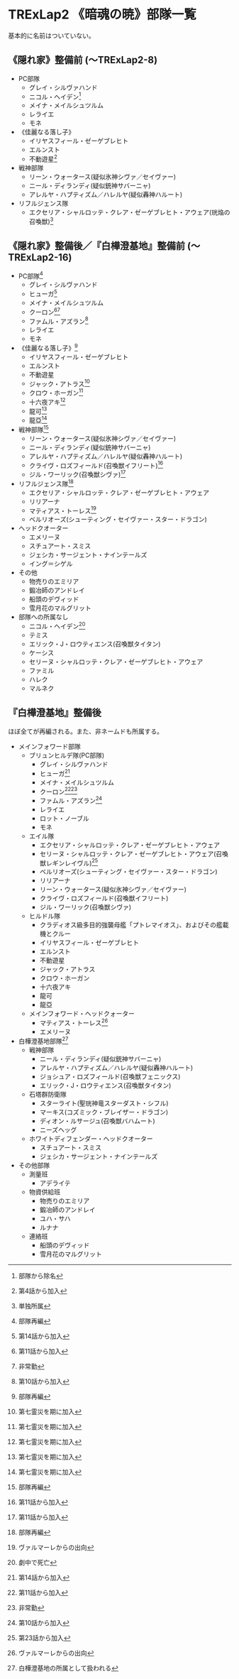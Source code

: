 # TRExLap2 《暗魂の暁》部隊一覧
基本的に名前はついていない。
[^7UmE]:第七霊災を期に加入
[^DiSt]:劇中で死亡
[^ExfU]:部隊から除名
[^FRst]:部隊再編
[^L2-4]:第4話から加入
[^L2-10]:第10話から加入
[^L2-11]:第11話から加入
[^L2-14]:第14話から加入
[^L2-23]:第23話から加入
[^NRgl]:非常勤
[^RcdW]:白樺澄基地の所属として扱われる
[^SfEp]:ヴァルマーレからの出向
[^Sngl]:単独所属
## 《隠れ家》整備前 (～TRExLap2-8)
* PC部隊
  * グレイ・シルヴァハンド
  * ニコル・ヘイデン[^ExfU]
  * メイナ・メイルシュツルム
  * レライエ
  * モネ
* 《佳麗なる落し子》
  * イリヤスフィール・ゼーゲブレヒト
  * エルンスト
  * 不動遊星[^L2-4]
* 戦神部隊
  * リーン・ウォータース(疑似氷神シヴァ／セイヴァー)
  * ニール・ディランディ(疑似銃神サバーニャ)
  * アレルヤ・ハプティズム／ハレルヤ(疑似轟神ハルート)
* リフルジェンス隊
  * エクセリア・シャルロッテ・クレア・ゼーゲブレヒト・アウェア(珖焔の召喚獣)[^Sngl]
## 《隠れ家》整備後／『白樺澄基地』整備前 (～TRExLap2-16)
* PC部隊[^FRst]
  * グレイ・シルヴァハンド
  * ヒューガ[^L2-14]
  * メイナ・メイルシュツルム
  * クーロン[^L2-11][^NRgl]
  * ファムル・アズラン[^L2-10]
  * レライエ
  * モネ
* 《佳麗なる落し子》[^FRst]
  * イリヤスフィール・ゼーゲブレヒト
  * エルンスト
  * 不動遊星
  * ジャック・アトラス[^7UmE]
  * クロウ・ホーガン[^7UmE]
  * 十六夜アキ[^7UmE]
  * 龍可[^7UmE]
  * 龍亞[^7UmE]
* 戦神部隊[^FRst]
  * リーン・ウォータース(疑似氷神シヴァ／セイヴァー)
  * ニール・ディランディ(疑似銃神サバーニャ)
  * アレルヤ・ハプティズム／ハレルヤ(疑似轟神ハルート)
  * クライヴ・ロズフィールド(召喚獣イフリート)[^L2-11]
  * ジル・ワーリック(召喚獣シヴァ)[^L2-11]
* リフルジェンス隊[^FRst]
  * エクセリア・シャルロッテ・クレア・ゼーゲブレヒト・アウェア
  * リリアーナ
  * マティアス・トーレス[^SfEp]
  * ベルリオーズ(シューティング・セイヴァー・スター・ドラゴン)
* ヘッドクオーター
  * エメリーヌ
  * スチュアート・スミス
  * ジェシカ・サージェント・ナインテールズ
  * イング＝シゲル
* その他
  * 物売りのエミリア
  * 鍛冶師のアンドレイ
  * 船頭のデヴィッド
  * 雪月花のマルグリット
* 部隊への所属なし
  * ニコル・ヘイデン[^DiSt]
  * テミス
  * エリック・J・ロウティエンス(召喚獣タイタン)
  * ケーシス
  * セリーヌ・シャルロッテ・クレア・ゼーゲブレヒト・アウェア
  * ファミル
  * ハレク
  * マルネク
## 『白樺澄基地』整備後
ほぼ全てが再編される。また、非ネームドも所属する。
* メインフォワード部隊
  * ブリュンヒルデ隊(PC部隊)
    * グレイ・シルヴァハンド
    * ヒューガ[^L2-14]
    * メイナ・メイルシュツルム
    * クーロン[^L2-11][^NRgl]
    * ファムル・アズラン[^L2-10]
    * レライエ
    * ロット・ノーブル
    * モネ
  * エイル隊
    * エクセリア・シャルロッテ・クレア・ゼーゲブレヒト・アウェア
    * セリーヌ・シャルロッテ・クレア・ゼーゲブレヒト・アウェア(召喚獣レギンレイヴル)[^L2-23]
    * ベルリオーズ(シューティング・セイヴァー・スター・ドラゴン)
    * リリアーナ
    * リーン・ウォータース(疑似氷神シヴァ／セイヴァー)
    * クライヴ・ロズフィールド(召喚獣イフリート)
    * ジル・ワーリック(召喚獣シヴァ)
  * ヒルドル隊
    * クラディオス級多目的強襲母艦「プトレマイオス」、およびその艦載機とクルー
    * イリヤスフィール・ゼーゲブレヒト
    * エルンスト
    * 不動遊星
    * ジャック・アトラス
    * クロウ・ホーガン
    * 十六夜アキ
    * 龍可
    * 龍亞
  * メインフォワード・ヘッドクォーター
    * マティアス・トーレス[^SfEp]
    * エメリーヌ
* 白樺澄基地部隊[^RcdW]
  * 戦神部隊
    * ニール・ディランディ(疑似銃神サバーニャ)
    * アレルヤ・ハプティズム／ハレルヤ(疑似轟神ハルート)
    * ジョシュア・ロズフィールド(召喚獣フェニックス)
    * エリック・J・ロウティエンス(召喚獣タイタン)
  * 石塔群防衛隊
    * スターライト(聖珖神竜スターダスト・シフル)
    * マーキス(コズミック・ブレイザー・ドラゴン)
    * ディオン・ルサージュ(召喚獣バハムート)
    * ニーズヘッグ
  * ホワイトディフェンダー・ヘッドクオーター
    * スチュアート・スミス
    * ジェシカ・サージェント・ナインテールズ
* その他部隊
  * 測量班
    * アデライテ
  * 物資供給班
    * 物売りのエミリア
    * 鍛冶師のアンドレイ
    * ユハ・サハ
    * ルナナ
  * 連絡班
    * 船頭のデヴィッド
    * 雪月花のマルグリット
